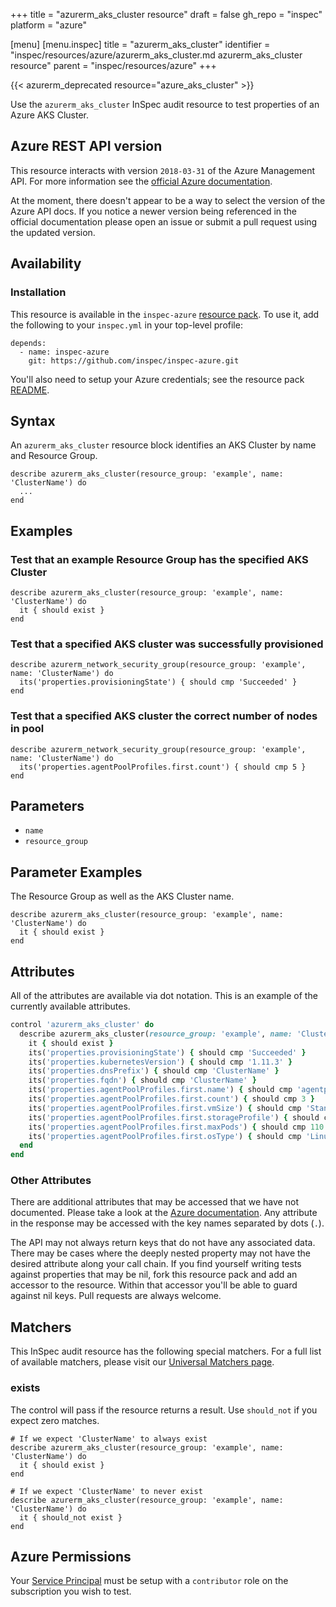 +++
title = "azurerm_aks_cluster resource"
draft = false
gh_repo = "inspec"
platform = "azure"

[menu]
  [menu.inspec]
    title = "azurerm_aks_cluster"
    identifier = "inspec/resources/azure/azurerm_aks_cluster.md azurerm_aks_cluster resource"
    parent = "inspec/resources/azure"
+++

{{< azurerm_deprecated resource="azure_aks_cluster" >}}

Use the `azurerm_aks_cluster` InSpec audit resource to test properties of an Azure AKS Cluster.

## Azure REST API version

This resource interacts with version `2018-03-31` of the Azure Management API.
For more information see the [official Azure documentation](https://docs.microsoft.com/en-us/rest/api/aks/managedclusters/get).

At the moment, there doesn't appear to be a way to select the version of the
Azure API docs. If you notice a newer version being referenced in the official
documentation please open an issue or submit a pull request using the updated
version.

## Availability

### Installation

This resource is available in the `inspec-azure` [resource
pack](/inspec/glossary/#resource-pack). To use it, add the
following to your `inspec.yml` in your top-level profile:

    depends:
      - name: inspec-azure
        git: https://github.com/inspec/inspec-azure.git

You'll also need to setup your Azure credentials; see the resource pack
[README](https://github.com/inspec/inspec-azure#inspec-for-azure).

## Syntax

An `azurerm_aks_cluster` resource block identifies an AKS Cluster by name and Resource Group.

    describe azurerm_aks_cluster(resource_group: 'example', name: 'ClusterName') do
      ...
    end

## Examples

### Test that an example Resource Group has the specified AKS Cluster

    describe azurerm_aks_cluster(resource_group: 'example', name: 'ClusterName') do
      it { should exist }
    end

### Test that a specified AKS cluster was successfully provisioned

    describe azurerm_network_security_group(resource_group: 'example', name: 'ClusterName') do
      its('properties.provisioningState') { should cmp 'Succeeded' }
    end

### Test that a specified AKS cluster the correct number of nodes in pool

    describe azurerm_network_security_group(resource_group: 'example', name: 'ClusterName') do
      its('properties.agentPoolProfiles.first.count') { should cmp 5 }
    end

## Parameters

- `name`
- `resource_group`

## Parameter Examples

The Resource Group as well as the AKS Cluster name.

    describe azurerm_aks_cluster(resource_group: 'example', name: 'ClusterName') do
      it { should exist }
    end

## Attributes

All of the attributes are available via dot notation. This is an example of the currently available attributes.

```ruby
control 'azurerm_aks_cluster' do
  describe azurerm_aks_cluster(resource_group: 'example', name: 'ClusterName') do
    it { should exist }
    its('properties.provisioningState') { should cmp 'Succeeded' }
    its('properties.kubernetesVersion') { should cmp '1.11.3' }
    its('properties.dnsPrefix') { should cmp 'ClusterName' }
    its('properties.fqdn') { should cmp 'ClusterName' }
    its('properties.agentPoolProfiles.first.name') { should cmp 'agentpool' }
    its('properties.agentPoolProfiles.first.count') { should cmp 3 }
    its('properties.agentPoolProfiles.first.vmSize') { should cmp 'Standard_DS2_V2' }
    its('properties.agentPoolProfiles.first.storageProfile') { should cmp 'ManagedDisks' }
    its('properties.agentPoolProfiles.first.maxPods') { should cmp 110 }
    its('properties.agentPoolProfiles.first.osType') { should cmp 'Linux' }
  end
end
```

### Other Attributes

There are additional attributes that may be accessed that we have not
documented. Please take a look at the [Azure documentation](#azure-rest-api-version).
Any attribute in the response may be accessed with the key names separated by
dots (`.`).

The API may not always return keys that do not have any associated data. There
may be cases where the deeply nested property may not have the desired
attribute along your call chain. If you find yourself writing tests against
properties that may be nil, fork this resource pack and add an accessor to the
resource. Within that accessor you'll be able to guard against nil keys. Pull
requests are always welcome.

## Matchers

This InSpec audit resource has the following special matchers. For a full list of
available matchers, please visit our [Universal Matchers
page](/inspec/matchers/).

### exists

The control will pass if the resource returns a result. Use `should_not` if you expect
zero matches.

    # If we expect 'ClusterName' to always exist
    describe azurerm_aks_cluster(resource_group: 'example', name: 'ClusterName') do
      it { should exist }
    end

    # If we expect 'ClusterName' to never exist
    describe azurerm_aks_cluster(resource_group: 'example', name: 'ClusterName') do
      it { should_not exist }
    end

## Azure Permissions

Your [Service
Principal](https://docs.microsoft.com/en-us/azure/azure-resource-manager/resource-group-create-service-principal-portal)
must be setup with a `contributor` role on the subscription you wish to test.
